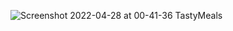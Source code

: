 ![Screenshot 2022-04-28 at 00-41-36 TastyMeals](https://user-images.githubusercontent.com/95056164/165655626-02db50f4-f22a-4b20-9503-67dfa472db2b.png)
